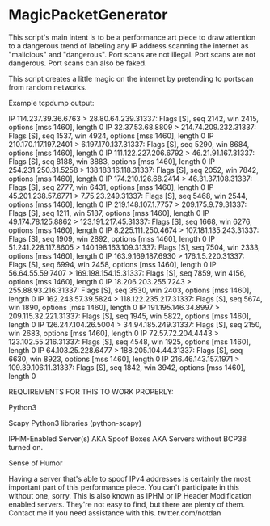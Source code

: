 # MagicPacketGenerator
This script's main intent is to be a performance art piece to draw attention to a dangerous trend of labeling any IP address scanning the internet as "malicious" and "dangerous". Port scans are not illegal. Port scans are not dangerous. Port scans can also be faked. 

This script creates a little magic on the internet by pretending to portscan from random networks. 

Example tcpdump output:

IP 114.237.39.36.6763 > 28.80.64.239.31337: Flags [S], seq 2142, win 2415, options [mss 1460], length 0
IP 32.37.53.68.8809 > 214.74.209.232.31337: Flags [S], seq 1537, win 4924, options [mss 1460], length 0
IP 210.170.117.197.2401 > 6.197.170.137.31337: Flags [S], seq 5290, win 8684, options [mss 1460], length 0
IP 111.122.227.206.6792 > 46.21.91.167.31337: Flags [S], seq 8188, win 3883, options [mss 1460], length 0
IP 254.231.250.31.5258 > 138.183.16.118.31337: Flags [S], seq 2052, win 7842, options [mss 1460], length 0
IP 174.210.126.68.2414 > 46.31.37.108.31337: Flags [S], seq 2777, win 6431, options [mss 1460], length 0
IP 45.201.238.57.6771 > 7.75.23.249.31337: Flags [S], seq 5468, win 2544, options [mss 1460], length 0
IP 219.148.107.1.7757 > 209.175.9.79.31337: Flags [S], seq 1211, win 5187, options [mss 1460], length 0
IP 49.174.78.125.8862 > 123.191.217.45.31337: Flags [S], seq 1668, win 6276, options [mss 1460], length 0
IP 8.225.111.250.4674 > 107.181.135.243.31337: Flags [S], seq 1909, win 2892, options [mss 1460], length 0
IP 51.241.228.117.8605 > 140.198.163.109.31337: Flags [S], seq 7504, win 2333, options [mss 1460], length 0
IP 163.9.169.187.6930 > 176.1.5.220.31337: Flags [S], seq 6994, win 2458, options [mss 1460], length 0
IP 56.64.55.59.7407 > 169.198.154.15.31337: Flags [S], seq 7859, win 4156, options [mss 1460], length 0
IP 18.206.203.255.7243 > 255.88.93.216.31337: Flags [S], seq 3530, win 2403, options [mss 1460], length 0
IP 162.243.57.39.5824 > 118.122.235.217.31337: Flags [S], seq 5674, win 1890, options [mss 1460], length 0
IP 191.195.146.34.8997 > 209.115.32.221.31337: Flags [S], seq 1945, win 5822, options [mss 1460], length 0
IP 126.247.104.26.5004 > 34.94.185.249.31337: Flags [S], seq 2150, win 2683, options [mss 1460], length 0
IP 72.57.72.204.4443 > 123.102.55.216.31337: Flags [S], seq 4548, win 1925, options [mss 1460], length 0
IP 64.103.25.228.6477 > 188.205.104.44.31337: Flags [S], seq 6630, win 8923, options [mss 1460], length 0
IP 216.46.143.157.1971 > 109.39.106.11.31337: Flags [S], seq 1842, win 3942, options [mss 1460], length 0

REQUIREMENTS FOR THIS TO WORK PROPERLY:

Python3

Scapy Python3 libraries (python-scapy)

IPHM-Enabled Server(s) AKA Spoof Boxes AKA Servers without BCP38 turned on.

Sense of Humor


Having a server that's able to spoof IPv4 addresses is certainly the most important part of this performance piece. You can't participate in this without one, sorry. This is also known as IPHM or IP Header Modification enabled servers. They're not easy to find, but there are plenty of them. Contact me if you need assistance with this. twitter.com/notdan


